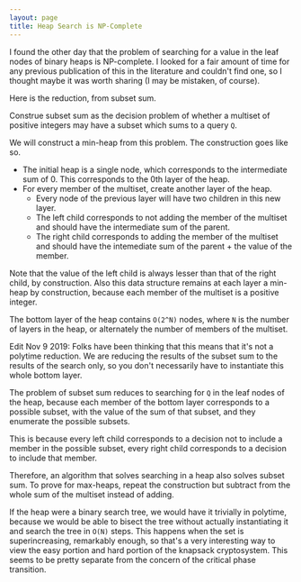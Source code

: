 ```yaml
---
layout: page
title: Heap Search is NP-Complete
---
```


I found the other day that the problem of searching for a value in the leaf nodes of binary heaps is NP-complete. I looked for a fair amount of time for any previous publication of this in the literature and couldn't find one, so I thought maybe it was worth sharing (I may be mistaken, of course).

Here is the reduction, from subset sum.

Construe subset sum as the decision problem of whether a multiset of positive integers may have a subset which sums to a query `Q`.

We will construct a min-heap from this problem. The construction goes like so.

- The initial heap is a single node, which corresponds to the intermediate sum of 0. This corresponds to the 0th layer of the heap.
- For every member of the multiset, create another layer of the heap.
  - Every node of the previous layer will have two children in this new layer.
  - The left child corresponds to not adding the member of the multiset and should have the intermediate sum of the parent.
  - The right child corresponds to adding the member of the multiset and should have the intemediate sum of the parent + the value of the member.

Note that the value of the left child is always lesser than that of the right child, by construction. Also this data structure remains at each layer a min-heap by construction, because each member of the multiset is a positive integer.

The bottom layer of the heap contains `O(2^N)` nodes, where `N` is the number of layers in the heap, or alternately the number of members of the multiset.

Edit Nov 9 2019: Folks have been thinking that this means that it's not a polytime reduction. We are reducing the results of the subset sum to the results of the search only, so you don't necessarily have to instantiate this whole bottom layer.

The problem of subset sum reduces to searching for `Q` in the leaf nodes of the heap, because each member of the bottom layer corresponds to a possible subset, with the value of the sum of that subset, and they enumerate the possible subsets.

This is because every left child corresponds to a decision not to include a member in the possible subset, every right child corresponds to a decision to include that member.

Therefore, an algorithm that solves searching in a heap also solves subset sum. To prove for max-heaps, repeat the construction but subtract from the whole sum of the multiset instead of adding.

If the heap were a binary search tree, we would have it trivially in polytime, because we would be able to bisect the tree without actually instantiating it and search the tree in `O(N)` steps. This happens when the set is superincreasing, remarkably enough, so that's a very interesting way to view the easy portion and hard portion of the knapsack cryptosystem. This seems to be pretty separate from the concern of the critical phase transition.
